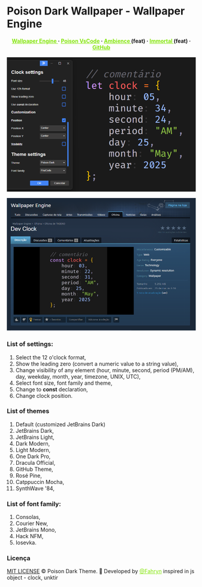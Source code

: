 # Poison Dark Wallpaper - Wallpaper Engine

<h4 align="center">
<a href="https://steamcommunity.com/sharedfiles/filedetails/?id=3487351158" style="color: #83e509;">Wallpaper Engine </a>
·
<a href="https://github.com/felipefarinha/poisontheme" style="color: #83e509;">Poison VsCode</a>
·
<a href="#" style="color: #83e509;">Ambience </a>(feat)
·
<a href="#" style="color: #83e509;">Immortal </a>(feat)
·
<a href="https://github.com/felipefarinha/poisontheme" style="color: #83e509;">GitHub </a>

</h4>

![print](/images/image.png)

![print](/images/steamWorkshop.png)

### List of settings:

1. Select the 12 o'clock format,
1. Show the leading zero (convert a numeric value to a string value),
1. Change visibility of any element (hour, minute, second, period (PM/AM), day, weekday, month, year, timezone, UNIX, UTC),
1. Select font size, font family and theme,
1. Change to **const** declaration,
1. Change clock position.

### List of themes

1. Default (customized JetBrains Dark)
1. JetBrains Dark,
1. JetBrains Light,
1. Dark Modern,
1. Light Modern,
1. One Dark Pro,
1. Dracula Official,
1. GitHub Theme,
1. Rosé Pine,
1. Catppuccin Mocha,
1. SynthWave '84,

### List of font family:

1. Consolas,
1. Courier New,
1. JetBrains Mono,
1. Hack NFM,
1. Iosevka.

### Licença

<a href="./LICENSE">MIT LICENSE</a> © Poison Dark Theme. 🐍 Developed by <a href="https://github.com/felipefarinha" style="color: #83e509;">@Fahryn</a> inspired in js object - clock, unktir
